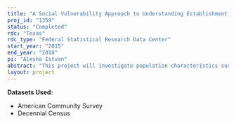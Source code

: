 ```yaml
---
title: "A Social Vulnerability Approach to Understanding Establishment-level Toxic Emissions "
proj_id: "1359"
status: "Completed"
rdc: "Texas"
rdc_type: "Federal Statistical Research Data Center"
start_year: "2015"
end_year: "2018"
pi: "Alesha Istvan"
abstract: "This project will investigate population characteristics surrounding food manufacturing establishments in the United States; comparing populations located around different establishments as well as populations over time surrounding the same food manufacturing establishment. The researcher will develop social vulnerability scores for populations at relatively small geographical levels. These scores will be used in multilevel analyses of the relationship between reported toxic emissions from food manufacturing establishments and the characteristics of the adjacent populations. Results from this project will be used in the completion of a doctoral dissertation as well as for academic articles prepared for publication and academic conference presentation. This project will benefit the census as authorized under Title 13, Chapter 5 using criterion 11 which refers to preparing population estimates as well as criterion 3 which refers to increasing the utility of Census Bureau Data. This research will greatly increase the utility of the American Community Survey, which is currently the best source of geographically specific, national-level information on the social, demographic, and economic characteristics of individuals and households. Furthermore, social vulnerability scores that will be developed for this project can be used to further understand and examine census hard to count populations."
layout: project
---
```


**Datasets Used:**

  - American Community Survey 
  - Decennial Census 

